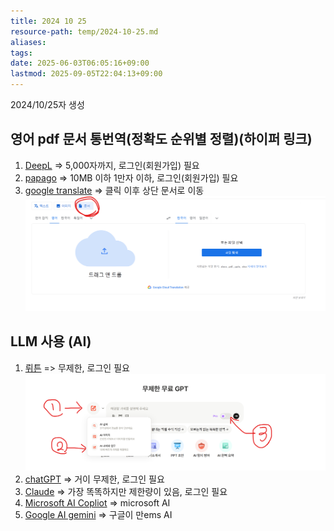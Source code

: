 ```yaml
---
title: 2024 10 25
resource-path: temp/2024-10-25.md
aliases:
tags:
date: 2025-06-03T06:05:16+09:00
lastmod: 2025-09-05T22:04:13+09:00
---
```

2024/10/25자 생성
## 영어 pdf 문서 통번역(정확도 순위별 정렬)(하이퍼 링크)
1. [DeepL](https://www.deepl.com/ko/translator/files) => 5,000자까지, 로그인(회원가입) 필요
2. [papago](https://papago.naver.com/docs/) => 10MB 이하 1만자 이하, 로그인(회원가입) 필요
3. [google translate](https://translate.google.com/?hl=ko&tab=wT&sl=en&tl=ko&op=translate) => 클릭 이후 상단 문서로 이동
![](../08.media/20241025225279.png)

## LLM 사용 (AI)
1. [뤼튼](https://wrtn.ai/) => 무제한, 로그인 필요![Pasted image 20241025230788](../08.media/20241025230788.png)
2. [chatGPT](https://chatgpt.com/) => 거이 무제한, 로그인 필요
3. [Claude](https://claude.ai/) => 가장 똑똑하지만 제한량이 있음, 로그인 필요
4. [Microsoft AI Copliot](https://copilot.microsoft.com/) => microsoft AI 
5. [Google AI gemini](https://gemini.google.com/app) => 구글이 만ems AI